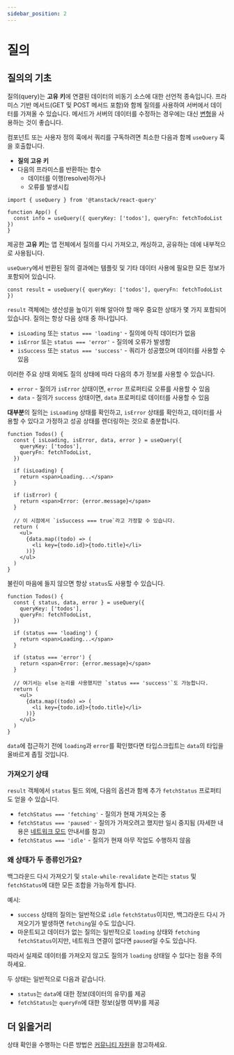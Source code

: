 ```yaml
---
sidebar_position: 2
---
```


# 질의

## 질의의 기초

질의(query)는 **고유 키**에 연결된 데이터의 비동기 소스에 대한 선언적 종속입니다. 프라미스 기반 메서드(GET 및 POST 메서드 포함)와 함께 질의를 사용하여 서버에서 데이터를 가져올 수 있습니다. 메서드가 서버의 데이터를 수정하는 경우에는 대신 [변형](./mutations.md)을 사용하는 것이 좋습니다.

컴포넌트 또는 사용자 정의 훅에서 쿼리를 구독하려면 최소한 다음과 함께 `useQuery` 훅을 호출합니다.

- **질의 고유 키**
- 다음의 프라미스를 반환하는 함수
   - 데이터를 이행(resolve)하거나
   - 오류를 발생시킴

```tsx
import { useQuery } from '@tanstack/react-query'

function App() {
  const info = useQuery({ queryKey: ['todos'], queryFn: fetchTodoList })
}
```

제공한 **고유 키**는 앱 전체에서 질의를 다시 가져오고, 캐싱하고, 공유하는 데에 내부적으로 사용됩니다.

`useQuery`에서 반환된 질의 결과에는 템플릿 및 기타 데이터 사용에 필요한 모든 정보가 포함되어 있습니다.

```tsx
const result = useQuery({ queryKey: ['todos'], queryFn: fetchTodoList })
```

`result` 객체에는 생산성을 높이기 위해 알아야 할 매우 중요한 상태가 몇 가지 포함되어 있습니다. 질의는 항상 다음 상태 중 하나입니다.

- `isLoading` 또는 `status === 'loading'` - 질의에 아직 데이터가 없음
- `isError` 또는 `status === 'error'` - 질의에 오류가 발생함
- `isSuccess` 또는 `status === 'success'` - 쿼리가 성공했으며 데이터를 사용할 수 있음

이러한 주요 상태 외에도 질의 상태에 따라 다음의 추가 정보를 사용할 수 있습니다.

- `error` - 질의가 `isError` 상태이면, `error` 프로퍼티로 오류를 사용할 수 있음
- `data` - 질의가 `success` 상태이면, `data` 프로퍼티로 데이터를 사용할 수 있음

**대부분**의 질의는 `isLoading` 상태를 확인하고, `isError` 상태를 확인하고, 데이터를 사용할 수 있다고 가정하고 성공 상태를 렌더링하는 것으로 충분합니다.

```tsx
function Todos() {
  const { isLoading, isError, data, error } = useQuery({
    queryKey: ['todos'],
    queryFn: fetchTodoList,
  })

  if (isLoading) {
    return <span>Loading...</span>
  }

  if (isError) {
    return <span>Error: {error.message}</span>
  }

  // 이 시점에서 `isSuccess === true`라고 가정할 수 있습니다.
  return (
    <ul>
      {data.map((todo) => (
        <li key={todo.id}>{todo.title}</li>
      ))}
    </ul>
  )
}
```

불린이 마음에 들지 않으면 항상 `status`도 사용할 수 있습니다.

```tsx
function Todos() {
  const { status, data, error } = useQuery({
    queryKey: ['todos'],
    queryFn: fetchTodoList,
  })

  if (status === 'loading') {
    return <span>Loading...</span>
  }

  if (status === 'error') {
    return <span>Error: {error.message}</span>
  }

  // 여기서는 else 논리를 사용했지만 `status === 'success'`도 가능합니다.
  return (
    <ul>
      {data.map((todo) => (
        <li key={todo.id}>{todo.title}</li>
      ))}
    </ul>
  )
}
```

`data`에 접근하기 전에 `loading`과 `error`를 확인했다면 타입스크립트는 `data`의 타입을 올바르게 좁힐 것입니다.

### 가져오기 상태

`result` 객체에서 `status` 필드 외에, 다음의 옵션과 함께 추가 `fetchStatus` 프로퍼티도 얻을 수 있습니다.

- `fetchStatus === 'fetching'` - 질의가 현재 가져오는 중
- `fetchStatus === 'paused'` - 질의가 가져오려고 했지만 일시 중지됨 (자세한 내용은 [네트워크 모드](https://tanstack.com/query/latest/docs/react/guides/network-mode) 안내서를 참고)
- `fetchStatus === 'idle'` - 질의가 현재 아무 작업도 수행하지 않음

### 왜 상태가 두 종류인가요?

백그라운드 다시 가져오기 및 `stale-while-revalidate` 논리는 `status` 및 `fetchStatus`에 대한 모든 조합을 가능하게 합니다.

예시:

- `success` 상태의 질의는 일반적으로 `idle` `fetchStatus`이지만, 백그라운드 다시 가져오기가 발생하면 `fetching`일 수도 있습니다.
- 마운트되고 데이터가 없는 질의는 일반적으로 `loading` 상태와 `fetching` `fetchStatus`이지만, 네트워크 연결이 없다면 `paused`일 수도 있습니다.

따라서 실제로 데이터를 가져오지 않고도 질의가 `loading` 상태일 수 있다는 점을 주의하세요.

두 상태는 일반적으로 다음과 같습니다.

- `status`는 `data`에 대한 정보(데이터의 유무)를 제공
- `fetchStatus`는 `queryFn`에 대한 정보(실행 여부)를 제공

## 더 읽을거리

상태 확인을 수행하는 다른 방법은 [커뮤니티 자원](https://tanstack.com/query/latest/docs/react/community/tkdodos-blog#4-status-checks-in-react-query)을 참고하세요.